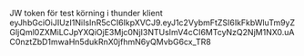 JW token för test körning i thunder klient
eyJhbGciOiJIUzI1NiIsInR5cCI6IkpXVCJ9.eyJ1c2VybmFtZSI6IkFkbWluTm9yZGljQml0ZXMiLCJpYXQiOjE3Mjc0NjI3NTUsImV4cCI6MTcyNzQ2NjM1NX0.uAC0nztZbD1mwaHn5dukRnX0jfhmN6yQMvbG6cx_TR8